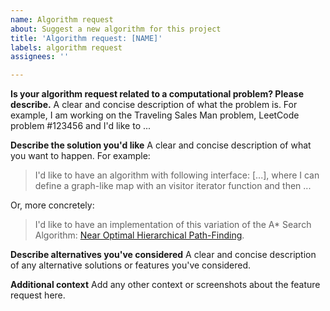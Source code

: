 ```yaml
---
name: Algorithm request
about: Suggest a new algorithm for this project
title: 'Algorithm request: [NAME]'
labels: algorithm request
assignees: ''

---
```


**Is your algorithm request related to a computational problem? Please describe.**
A clear and concise description of what the problem is. For example, I am working on the Traveling Sales Man problem, LeetCode problem #123456 and I'd like to ...

**Describe the solution you'd like**
A clear and concise description of what you want to happen. For example:

> I'd like to have an algorithm with following interface: [...], where I can define a graph-like map with an visitor iterator function and then ...

Or, more concretely:

> I'd like to have an implementation of this variation of the A* Search Algorithm: [Near Optimal Hierarchical Path-Finding](https://webdocs.cs.ualberta.ca/~mmueller/ps/hpastar.pdf).

**Describe alternatives you've considered**
A clear and concise description of any alternative solutions or features you've considered.

**Additional context**
Add any other context or screenshots about the feature request here.
